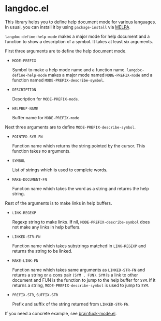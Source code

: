 # langdoc.el

This library helps you to define help document mode for various languages.
In usual, you can install it by using `package-install` via [MELPA](http://melpa.milkbox.net/).

`langdoc-define-help-mode` makes a major mode for help document
and a function to show a description of a symbol. It takes at least six arguments.

First three arguments are to define the help document mode.
* `MODE-PREFIX`

  Symbol to make a help mode name and a function name.
  `langdoc-define-help-mode` makes a major mode named `MODE-PREFIX-mode`
  and a function named `MODE-PREFIX-describe-symbol`.
* `DESCRIPTION`

  Description for `MODE-PREFIX-mode`.
* `HELPBUF-NAME`

  Buffer name for `MODE-PREFIX-mode`

Next three arguments are to define `MODE-PREFIX-describe-symbol`.
* `POINTED-SYM-FN`

  Function name which returns the string pointed by
  the cursor. This function takes no arguments.
* `SYMBOL`

  List of strings which is used to complete words.
* `MAKE-DOCUMENT-FN`

  Function name which takes the word as a string
  and returns the help string.

Rest of the arguments is to make links in help buffers.
* `LINK-REGEXP`

  Regexp string to make links.
  If nil, `MODE-PREFIX-describe-symbol` does not make any links in help buffers.
* `LINKED-STR-FN`

  Function name which takes substrings matched in `LINK-REGEXP`
  and returns the string to be linked.
* `MAKE-LINK-FN`

  Function name which takes same arguments as `LINKED-STR-FN`
  and returns a string or a cons pair `(SYM . FUN)`.
  `SYM` is a link to other document and FUN is the function to jump to the help buffer for `SYM`.
  If it returns a string, `MODE-PREFIX-describe-symbol` is used to jump to `SYM`.
* `PREFIX-STR`, `SUFFIX-STR`

  Prefix and suffix of the string returned from `LINKED-STR-FN`.

If you need a concrete example, see [brainfuck-mode.el](https://github.com/tom-tan/brainfuck-mode/blob/master/brainfuck-mode.el#L62).
